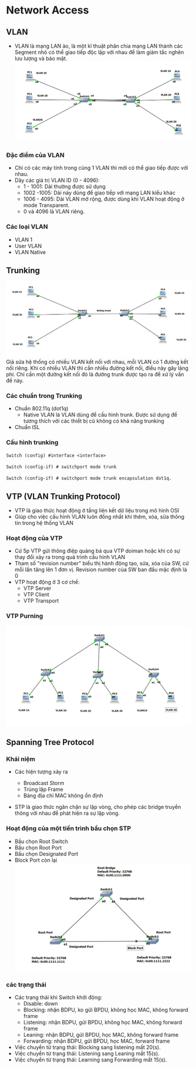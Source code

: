 # Network Access
## VLAN
* VLAN là mạng LAN ảo, là một kĩ thuật phân chia mạng LAN thành các Segment nhỏ có thể giao tiếp độc lập với nhau để làm giảm tắc nghẽn lưu lượng và bảo mật. 
![](../CCNA%20Network/image/ima3.jpg)
### Đặc điểm của VLAN
* Chỉ có các máy tính trong cùng 1 VLAN thì mới có thể giao tiếp được với nhau.
* Dãy các giá trị VLAN ID (0 - 4096):
    * 1 - 1001: Dải thường được sử dụng
    * 1002 -1005: Dải này dùng để giao tiếp với mạng LAN kiểu khác
    * 1006 - 4095: Dải VLAN mở rộng, được dùng khi VLAN hoạt động ở mode Transparent.
    * 0 và 4096 là VLAN riêng.

### Các loại VLAN
* VLAN 1
* User VLAN
* VLAN Native

## Trunking 
![](../CCNA%20Network/image/ima4.jpg)       
Giả sửa hệ thống có nhiều VLAN kết nối với nhau, mỗi VLAN có 1 đường kết nối riêng. Khi có nhiều VLAN thì cần nhiều đường kết nối, điều này gây lãng phí. Chỉ cần một đường kết nối đó là đường trunk được tạo ra để xứ lý vấn đề này. 
### Các chuẩn trong Trunking
* Chuẩn 802.11q (dot1q)
    * Native VLAN là VLAN dùng để cấu hình trunk. Được sử dụng để tương thích với các thiết bị cũ không có khả năng trunking
* Chuẩn ISL
### Cấu hình trunking 
`
Switch (config) #interface <interface>    `      

`Switch (config-if) # switchport mode trunk      `   

`Switch (config-if) # switchport mode trunk encapsulation dot1q.`     

## VTP (VLAN Trunking Protocol)
* VTP là giao thức hoạt động ở tầng liên kết dữ liệu trong mô hình OSI
* Giúp cho việc cấu hình VLAN luôn đồng nhất khi thêm, xóa, sửa thông tin trong hệ thống VLAN
### Hoạt động của VTP
* Cứ 5p VTP gửi thông điệp quảng bá qua VTP doiman hoặc khi có sự thay đổi xảy ra trong quá trình cấu hình VLAN
* Tham số "revision number" biểu thị hành động tạo, sửa, xóa của SW, cứ mỗi lần tăng lên 1 đơn vị. Revision number của SW ban đầu mặc định là 0
* VTP hoạt động ở 3 cơ chế:
    * VTP Server
    * VTP Client
    * VTP Transport

### VTP Purning
![](../CCNA%20Network/image/ima5.jpg)      

## Spanning Tree Protocol
### Khái niệm
* Các hiện tượng xảy ra
    * Broadcast Storm
    * Trùng lặp Frame
    * Bảng địa chỉ MAC không ổn định

* STP là giao thức ngăn chặn sự lặp vòng, cho phép các bridge truyền thông với nhau để phát hiện ra sự lặp vòng.

### Hoạt động của một tiến trình bầu chọn STP
* Bầu chọn Root Switch
* Bầu chọn Root Port 
* Bầu chọn Designated Port
* Block Port còn lại
![](../CCNA%20Network/image/ima6.jpg)         

### các trạng thái
* Các trạng thái khi Switch khởi động:
    * Disable: down
    * Blocking: nhận BDPU, ko gửi BPDU, không học MAC, không forward frame
    * Listening: nhận BDPU, gửi BPDU, không học MAC, không forward frame
    * Leaning: nhận BDPU, gửi BPDU, học MAC, không forward frame
    * Forwarding: nhận BDPU, gửi BPDU, học MAC, forward frame
* Việc chuyển từ trạng thái: Blocking sang listening mất 20(s). 
* Việc chuyển từ trạng thái: Listening sang Leaning mất 15(s).
* Việc chuyển từ trạng thái: Learning sang Forwarding mất 15(s).